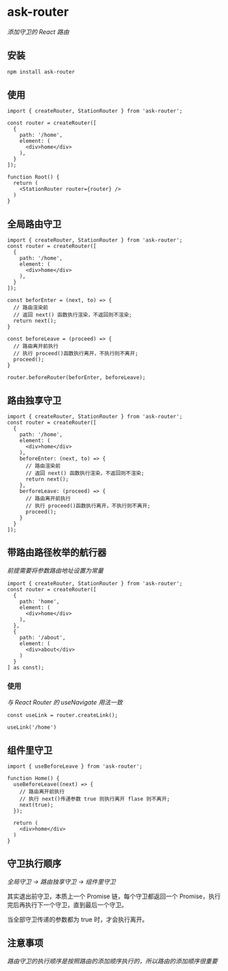 # ask-router

_添加守卫的 React 路由_

## 安装
```bash
npm install ask-router
```

## 使用

```tsx
import { createRouter, StationRouter } from 'ask-router';

const router = createRouter([
  {
    path: '/home',
    element: (
      <div>home</div>
    ),
  }
]);

function Root() {
  return (
    <StationRouter router={router} />
  )
}
```

## 全局路由守卫
```tsx
import { createRouter, StationRouter } from 'ask-router';
const router = createRouter([
  {
    path: '/home',
    element: (
      <div>home</div>
    ),
  }
]);

const beforEnter = (next, to) => {
  // 路由渲染前
  // 返回 next() 函数执行渲染，不返回则不渲染;
  return next();
}

const beforeLeave = (proceed) => {
  // 路由离开前执行
  // 执行 proceed()函数执行离开，不执行则不离开;
  proceed();
}

router.beforeRouter(beforEnter, beforeLeave);
```

## 路由独享守卫

```tsx
import { createRouter, StationRouter } from 'ask-router';
const router = createRouter([
  {
    path: '/home',
    element: (
      <div>home</div>
    ),
    beforeEnter: (next, to) => {
      // 路由渲染前
      // 返回 next() 函数执行渲染，不返回则不渲染;
      return next();
    },
    berforeLeave: (proceed) => {
      // 路由离开前执行
      // 执行 proceed()函数执行离开，不执行则不离开;
      proceed();
    }
  }
]);
```

## 带路由路径枚举的航行器

_前提需要将参数路由地址设置为常量_

```tsx
import { createRouter, StationRouter } from 'ask-router';
const router = createRouter([
  {
    path: 'home',
    element: (
      <div>home</div>
    ),
  },
  {
    path: '/about',
    element: (
      <div>about</div>
    )
  }
] as const);

```

### 使用

_与 React Router 的 useNavigate 用法一致_



```tsx
const useLink = router.createLink();

useLink('/home')
```

## 组件里守卫

```tsx
import { useBeforeLeave } from 'ask-router';

function Home() {
  useBeforeLeave((next) => {
    // 路由离开前执行
    // 执行 next()传递参数 true 则执行离开 flase 则不离开;
    next(true);
  });

  return (
    <div>home</div>
  )
}
```

## 守卫执行顺序

_全局守卫 -> 路由独享守卫 -> 组件里守卫_

其实退出前守卫，本质上一个 Promise 链，每个守卫都返回一个 Promise，执行完后再执行下一个守卫，直到最后一个守卫。

当全部守卫传递的参数都为 true 时，才会执行离开。


## 注意事项
_路由守卫的执行顺序是按照路由的添加顺序执行的，所以路由的添加顺序很重要_